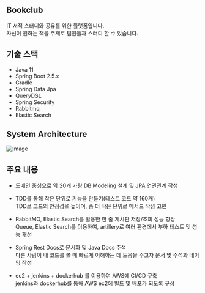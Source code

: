 ## Bookclub

IT 서적 스터디와 공유를 위한 플랫폼입니다.  
자신이 원하는 책을 주제로 팀원들과 스터디 할 수 있습니다.

## 기술 스택

- Java 11
- Spring Boot 2.5.x
- Gradle
- Spring Data Jpa
- QueryDSL
- Spring Security
- Rabbitmq
- Elastic Search

## System Architecture

![image](https://user-images.githubusercontent.com/45138206/172886044-e773c28f-97bb-44ae-ba08-65a1df52e2c9.png)

## 주요 내용
- 도메인 중심으로 약 20개 가량 DB Modeling 설계 및 JPA 연관관계 작성  

- TDD를 통해 작은 단위로 기능을 만들기(테스트 코드 약 160개)  
TDD로 코드의 안정성을 높이며, 좀 더 작은 단위로 메서드 작성 고민

- RabbitMQ, Elastic Search를 활용한 한 줄 게시판 저장/조회 성능 향상  
Queue, Elastic Search를 이용하여, artillery로 여러 환경에서 부하 테스트 및 성능 개선
 
- Spring Rest Docs로 문서화 및 Java Docs 주석  
다른 사람이 내 코드를 볼 때 빠르게 이해하는 데 도움을 주고자 문서 및 주석과 네이밍 작성
 
- ec2 + jenkins + dockerhub 를 이용하여 AWS에 CI/CD 구축  
jenkins와 dockerhub를 통해 AWS ec2에 빌드 및 배포가 되도록 구성
